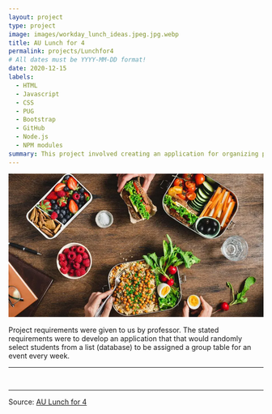 ```yaml
---
layout: project
type: project
image: images/workday_lunch_ideas.jpeg.jpg.webp
title: AU Lunch for 4
permalink: projects/Lunchfor4
# All dates must be YYYY-MM-DD format!
date: 2020-12-15
labels:
  - HTML
  - Javascript
  - CSS
  - PUG
  - Bootstrap
  - GitHub
  - Node.js
  - NPM modules
summary: This project involved creating an application for organizing people into four person groups for group dinning in the cafeteria during events.  
---
```



<div class="ui medium rounded images">
  <img class="ui image" src="../images/workday_lunch_ideas.jpeg.jpg.webp">
</div>

Project requirements were given to us by professor.  The stated requirements were to develop an application that that would randomly select students from a list (database) to be assigned a group table for an event every week.

<hr>

<pre>

</pre>

<hr>
 
Source: <a href="https://github.com/JZipse/AUlunchFor4"><i class="large github icon "></i>AU Lunch for 4</a>
